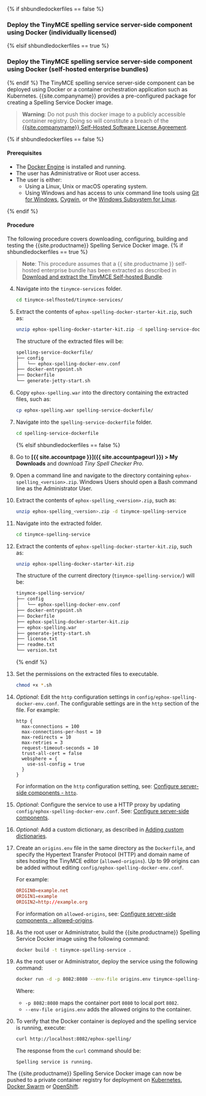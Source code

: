 {% if shbundledockerfiles == false %}

### Deploy the TinyMCE spelling service server-side component using Docker (individually licensed)

{% elsif shbundledockerfiles == true %}

### Deploy the TinyMCE spelling service server-side component using Docker (self-hosted enterprise bundles)

{% endif %}
The TinyMCE spelling service server-side component can be deployed using Docker or a container orchestration application such as Kubernetes. {{site.companyname}} provides a pre-configured package for creating a Spelling Service Docker image.

> **Warning**: Do not push this docker image to a publicly accessible container registry. Doing so will constitute a breach of the [{{site.companyname}} Self-Hosted Software License Agreement]({{site.legalpage}}/tiny-self-hosted-software-license-agreement-enterprise/).

{% if shbundledockerfiles == false %}

#### Prerequisites

- The [Docker Engine](https://docs.docker.com/engine/docker-overview/) is installed and running.
- The user has Administrative or Root user access.
- The user is either:
  - Using a Linux, Unix or macOS operating system.
  - Using Windows and has access to unix command line tools using [Git for Windows](https://gitforwindows.org/), [Cygwin](https://www.cygwin.com/), or the [Windows Subsystem for Linux](https://docs.microsoft.com/en-us/windows/wsl/install-win10).

{% endif %}

#### Procedure

The following procedure covers downloading, configuring, building and testing the {{site.productname}} Spelling Service Docker image.
{% if shbundledockerfiles == true %}

> **Note**: This procedure assumes that a {{ site.productname }} self-hosted enterprise bundle has been extracted as described in [Download and extract the TinyMCE Self-hosted Bundle](#downloadandextractthetinymceself-hostedbundle).

4.  Navigate into the `tinymce-services` folder.

    ```sh
    cd tinymce-selfhosted/tinymce-services/
    ```

5.  Extract the contents of `ephox-spelling-docker-starter-kit.zip`, such as:

    ```sh
    unzip ephox-spelling-docker-starter-kit.zip -d spelling-service-dockerfile
    ```

    The structure of the extracted files will be:

    ```sh
    spelling-service-dockerfile/
    ├── config
    │   └── ephox-spelling-docker-env.conf
    ├── docker-entrypoint.sh
    ├── Dockerfile
    └── generate-jetty-start.sh
    ```

6.  Copy `ephox-spelling.war` into the directory containing the extracted files, such as:

    ```sh
    cp ephox-spelling.war spelling-service-dockerfile/
    ```

7.  Navigate into the `spelling-service-dockerfile` folder.

    ```sh
    cd spelling-service-dockerfile
    ```

    {% elsif shbundledockerfiles == false %}

8.  Go to **[{{ site.accountpage }}]({{ site.accountpageurl }}) > My Downloads** and download _Tiny Spell Checker Pro_.
9.  Open a command line and navigate to the directory containing `ephox-spelling_<version>.zip`. Windows Users should open a Bash command line as the Administrator User.
10. Extract the contents of `ephox-spelling_<version>.zip`, such as:

    ```sh
    unzip ephox-spelling_<version>.zip -d tinymce-spelling-service
    ```

11. Navigate into the extracted folder.

    ```sh
    cd tinymce-spelling-service
    ```

5.  Extract the contents of `ephox-spelling-docker-starter-kit.zip`, such as:

    ```sh
    unzip ephox-spelling-docker-starter-kit.zip
    ```

    The structure of the current directory (`tinymce-spelling-service/`) will be:

    ```sh
    tinymce-spelling-service/
    ├── config
    │   └── ephox-spelling-docker-env.conf
    ├── docker-entrypoint.sh
    ├── Dockerfile
    ├── ephox-spelling-docker-starter-kit.zip
    ├── ephox-spelling.war
    ├── generate-jetty-start.sh
    ├── license.txt
    ├── readme.txt
    └── version.txt
    ```

    {% endif %}

12. Set the permissions on the extracted files to executable.

    ```sh
    chmod +x *.sh
    ```

13. _Optional_: Edit the `http` configuration settings in `config/ephox-spelling-docker-env.conf`. The configurable settings are in the `http` section of the file. For example:

    ```
    http {
      max-connections = 100
      max-connections-per-host = 10
      max-redirects = 10
      max-retries = 3
      request-timeout-seconds = 10
      trust-all-cert = false
      websphere = {
        use-ssl-config = true
      }
    }
    ```

    For information on the `http` configuration setting, see: [Configure server-side components - `http`]({{site.baseurl}}/enterprise/server/configure/#httpoptional).

14. _Optional_: Configure the service to use a HTTP proxy by updating `config/ephox-spelling-docker-env.conf`. See:
    [Configure server-side components]({{site.baseurl}}/enterprise/server/configure/).
15. _Optional_: Add a custom dictionary, as described in [Adding custom dictionaries]({{site.baseurl}}/enterprise/check-spelling/custom/).
16. Create an `origins.env` file in the same directory as the `Dockerfile`, and specify the Hypertext Transfer Protocol (HTTP) and domain name of sites hosting the TinyMCE editor (`allowed-origins`). Up to 99 origins can be added without editing `config/ephox-spelling-docker-env.conf`.

    For example:

    ```conf
    ORIGIN0=example.net
    ORIGIN1=example
    ORIGIN2=http://example.org
    ```

    For information on `allowed-origins`, see: [Configure server-side components - allowed-origins]({{site.baseurl}}/enterprise/server/configure/#allowed-originsrequired).

17. As the root user or Administrator, build the {{site.productname}} Spelling Service Docker image using the following command:

    ```sh
    docker build -t tinymce-spelling-service .
    ```

18. As the root user or Administrator, deploy the service using the following command:

    ```sh
    docker run -d -p 8082:8080 --env-file origins.env tinymce-spelling-service
    ```

    Where:

    - `-p 8082:8080` maps the container port `8080` to local port `8082`.
    - `--env-file origins.env` adds the allowed origins to the container.

19. To verify that the Docker container is deployed and the spelling service is running, execute:

    ```sh
    curl http://localhost:8082/ephox-spelling/
    ```

    The response from the `curl` command should be:

    ```
    Spelling service is running.
    ```

The {{site.productname}} Spelling Service Docker image can now be pushed to a private container registry for deployment on [Kubernetes](https://kubernetes.io/), [Docker Swarm](https://docs.docker.com/engine/swarm/) or [OpenShift](https://www.openshift.com/).

